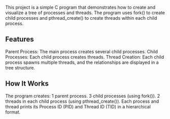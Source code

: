 This project is a simple C program that demonstrates how to create and visualize a tree of processes and threads. The program uses fork() to create child processes and pthread_create() to create threads within each child process.

## Features
Parent Process: The main process creates several child processes.
Child Processes: Each child process creates threads.
Thread Creation: Each child process spawns multiple threads, and the relationships are displayed in a tree structure.
## How It Works
The program creates:
1 parent process.
3 child processes (using fork()).
2 threads in each child process (using pthread_create()).
Each process and thread prints its Process ID (PID) and Thread ID (TID) in a hierarchical format.
